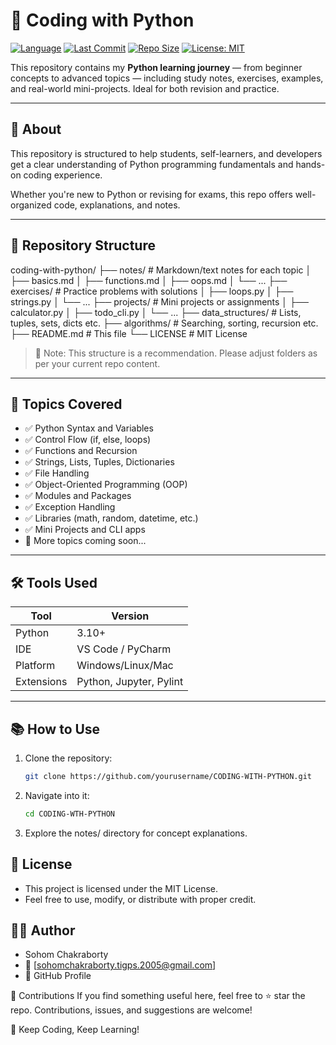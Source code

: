 # 🐍 Coding with Python

[![Language](https://img.shields.io/github/languages/top/sohom09/CODING-WITH-PYTHON)](https://github.com/sohom09/CODING-WITH-PYTHON)
[![Last Commit](https://img.shields.io/github/last-commit/sohom09/CODING-WITH-PYTHON)](https://github.com/sohom09/CODING-WITH-PYTHON)
[![Repo Size](https://img.shields.io/github/repo-size/sohom09/CODING-WITH-PYTHON)](https://github.com/sohom09/CODING-WITH-PYTHON)
[![License: MIT](https://img.shields.io/badge/License-MIT-yellow.svg)](LICENSE)

This repository contains my **Python learning journey** — from beginner concepts to advanced topics — including study notes, exercises, examples, and real-world mini-projects. Ideal for both revision and practice.

---

## 📘 About

This repository is structured to help students, self-learners, and developers get a clear understanding of Python programming fundamentals and hands-on coding experience.

Whether you're new to Python or revising for exams, this repo offers well-organized code, explanations, and notes.

---

## 📂 Repository Structure
coding-with-python/
├── notes/ # Markdown/text notes for each topic
│ ├── basics.md
│ ├── functions.md
│ ├── oops.md
│ └── ...
├── exercises/ # Practice problems with solutions
│ ├── loops.py
│ ├── strings.py
│ └── ...
├── projects/ # Mini projects or assignments
│ ├── calculator.py
│ ├── todo_cli.py
│ └── ...
├── data_structures/ # Lists, tuples, sets, dicts etc.
├── algorithms/ # Searching, sorting, recursion etc.
├── README.md # This file
└── LICENSE # MIT License


> 📝 Note: This structure is a recommendation. Please adjust folders as per your current repo content.

---

## 🧠 Topics Covered

- ✅ Python Syntax and Variables  
- ✅ Control Flow (if, else, loops)  
- ✅ Functions and Recursion  
- ✅ Strings, Lists, Tuples, Dictionaries  
- ✅ File Handling  
- ✅ Object-Oriented Programming (OOP)  
- ✅ Modules and Packages  
- ✅ Exception Handling  
- ✅ Libraries (math, random, datetime, etc.)  
- ✅ Mini Projects and CLI apps  
- 🧪 More topics coming soon...

---

## 🛠 Tools Used

| Tool        | Version         |
|-------------|------------------|
| Python      | 3.10+            |
| IDE         | VS Code / PyCharm |
| Platform    | Windows/Linux/Mac |
| Extensions  | Python, Jupyter, Pylint |

---

## 📚 How to Use

1. Clone the repository:
   ```bash
   git clone https://github.com/yourusername/CODING-WITH-PYTHON.git
2. Navigate into it:
   ```bash
   cd CODING-WTH-PYTHON
3. Explore the notes/ directory for concept explanations.

## 📃 License
- This project is licensed under the MIT License.
- Feel free to use, modify, or distribute with proper credit.

## 👨‍💻 Author
  - Sohom Chakraborty
  - 📧 [sohomchakraborty.tigps.2005@gmail.com]
  - 🔗 GitHub Profile

🌟 Contributions
If you find something useful here, feel free to ⭐ star the repo. Contributions, issues, and suggestions are welcome!

🚀 Keep Coding, Keep Learning!


